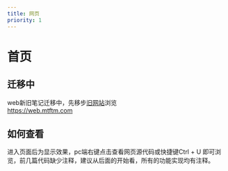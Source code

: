 ```yaml
---
title: 网页
priority: 1
---
```


# 首页

## 迁移中
web新旧笔记迁移中，先移步[旧网站](https://web.mtftm.com)浏览\
https://web.mtftm.com

## 如何查看
进入页面后为显示效果，pc端右键点击查看网页源代码或快捷键Ctrl + U 即可浏览，前几篇代码缺少注释，建议从后面的开始看，所有的功能实现均有注释。

